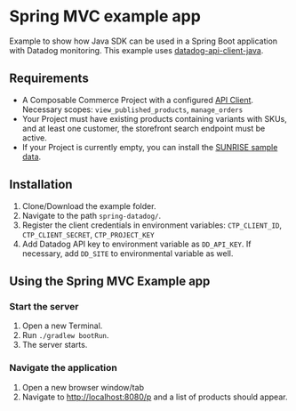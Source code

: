 # Spring MVC example app

Example to show how Java SDK can be used in a Spring Boot application with Datadog monitoring. This example uses [datadog-api-client-java](https://github.com/DataDog/datadog-api-client-java).

## Requirements

- A Composable Commerce Project with a configured [API Client](https://docs.commercetools.com/tutorials/getting-started#creating-an-api-client).
  Necessary scopes: `view_published_products`, `manage_orders`
- Your Project must have existing products containing variants with SKUs, and at least one customer, the storefront search endpoint must be active.
- If your Project is currently empty, you can install the [SUNRISE sample data](https://docs.commercetools.com/sdk/sunrise-data).

## Installation

1. Clone/Download the example folder.
2. Navigate to the path `spring-datadog/`.
3. Register the client credentials in environment variables:
   `CTP_CLIENT_ID`, `CTP_CLIENT_SECRET`, `CTP_PROJECT_KEY`
4. Add Datadog API key to environment variable as `DD_API_KEY`. If necessary, add `DD_SITE` to environmental variable as well.

## Using the Spring MVC Example app

### Start the server

1. Open a new Terminal.
2. Run `./gradlew bootRun`.
3. The server starts.

### Navigate the application

1. Open a new browser window/tab
2. Navigate to [http://localhost:8080/p](http://localhost:8080/p) and a list of products should appear.
